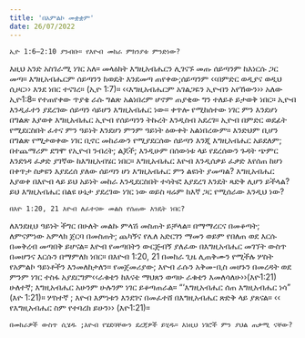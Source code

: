 ```yaml
---
title: 'በአምልኮ መቋቋም'
date: 26/07/2022
---
```


`ኢዮ 1:6–2:10 ያንብቡ። የእዮብ መከራ ምክንያቱ ምንድነው?`

እዚህ አንድ አስገራሚ ነገር አለ። መላዕክት እግዚአብሔርን ሊገናኙ መጡ ሰይጣንም ከእነርሱ ጋር መጣ። እግዚአብሔርም ሰይጣንን ከወዴት እንደመጣ ጠየቀው;ሰይጣንም ‹‹በምድር ወዲያና ወዲህ ሲዞር›› እንደ ነበር ተናገረ። (ኢዮ 1:7)። ‹‹እግዚአብሔርም አገልጋዬን ኢዮብን አየኸውን›› አለው ኢዮ1:8። የተጠየቀው ጥያቄ ራሱ ግልጽ አልነበረም ሆኖም ጠያቂው ግን ተለይቶ ይታወቅ ነበር። ኢዮብ እንዲፈተን ያደረገው ሰይጣን ሳይሆን እግዚአብሔር ነው። ቀጥሎ የሚከሰተው ነገር ምን እንደሆነ በግልጽ እያወቀ እግዚአብሔር ኢዮብ የሰይጣንን ትኩረት እንዲስብ አደረገ። ኢዮብ በምድር ወደፊት የሚደርስበት ፈተና ምን ዓይነት እንደሆነ ምንም ዓይነት ዕውቀት አልነበረውም። እንድህም ቢሆን በግልጽ የሚታወቀው ነገር ቢኖር መከራውን የሚያደርሰው ሰይጣን እንጂ እግዚአብሔር አይደለም; በተጨማሪም ደግሞ የኢዮብ ንብረት; ልጆች; እንዲሁም በሰውነቱ ላይ የደረሰውን ጉዳት ጭምር እንደጎዳ ፈቃድ ያገኛው ከእግዚአብሄር ነበር። እግዚአብሔር እዮብ እንዲሰቃይ ፈቃድ እየሰጠ ከሆነ በቀጥታ ስቃዩን እያደረሰ ያለው ሰይጣን ሆነ እግዚአብሔር ምን ልዩነት ያመጣል? እግዚአብሔር እያወቀ በእዮብ ላይ ይህ አይነት መከራ እንዲደርስበት ተሳትፎ እያደረገ እንዴት ጻድቅ ሊሆን ይችላል? ይህ እግዚአብሔር በልዩ ሁኔታ ያደረገው ነገር ነው ወይስ ዛሬም ከእኛ ጋር የሚሰራው እንዲህ ነው?

`በእዮ 1:20, 21 እዮብ ለፈተናው መልስ የሰጠው እንዴት ነበር?`

ለእንደዚህ ዓይነት ችግር በሁለት መልኩ ምላሽ መስጠት ይቻላል። በማማረርና በመቆጣት; ለምናምነው አምላክ ጀርባ በመስጠት; ጨካኝና የሌለ አድርገን ማመን ወይም የበለጠ ወደ እርሱ በመቅረብ መጣበቅ ይሆናል። እዮብ የመጣበትን ውርጅብኝ ያለፈው በእግዚአብሔር መገኘት ውስጥ በመሆንና እርሱን በማምለክ ነበር። በእዮብ 1:20, 21 በመከራ ጊዜ ሊጠቅሙን የሚችሉ ሦስት የአምልኮ ዓይነቶችን እንመለከታለን። የመጀመሪያው; እዮብ ራሱን አቅመ-ቢስ መሆኑን በመረዳት ወደ ምንም ነገር ተስፋ አያደርግም‹‹ራቁቴን ከእናቴ ማህጸን ወጣሁ ራቁቴን እመለሳለሁ››(እዮ1:21) ሁለተኛ; እግዚአብሔር አሁንም ሁሉንም ነገር ይቆጣጠራል። “‘እግዚአብሔር ሰጠ እግዚአብሔር ነሳ” (እዮ 1:21)። ሦስተኛ ; እዮብ እምነቱን እንደገና በመፈተሸ በእግዚአብሔር ጽድቅ ላይ ያጸናል። ‹‹ የእግዚአብሔር ስም የተባረከ ይሁን›› (እዮ1:21)።

`በመከራዎች ውስጥ ሲሄዱ ;እዮብ የሄደባቸውን ደረጃዎች ይሂዱ። እነዚህ ነገሮች ምን ያህል ጠቃሚ ናቸው?`